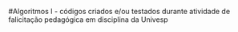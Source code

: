

#Algoritmos I - códigos criados e/ou testados durante atividade de falicitação pedagógica em disciplina da Univesp 
